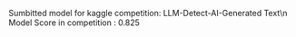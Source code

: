 Sumbitted model for kaggle competition: LLM-Detect-AI-Generated Text\n
Model Score in competition : 0.825
